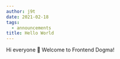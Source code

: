 ```yaml
---
author: j9t
date: 2021-02-18
tags:
  - announcements
title: Hello World
---
```

Hi everyone 👋 Welcome to Frontend Dogma!